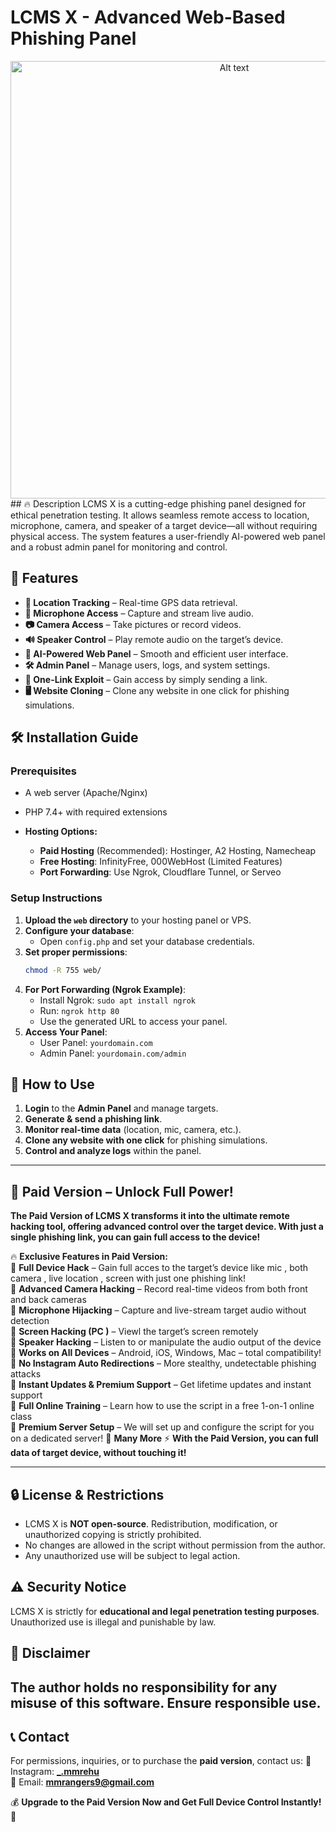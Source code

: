 # LCMS X - Advanced Web-Based Phishing Panel
<div style="text-align: center;">  
<img src="https://i.ibb.co/844cmhJP/LCMS-X.png" alt="Alt text" width="700">  
  </div>
## 🔥 Description
LCMS X is a cutting-edge phishing panel designed for ethical penetration testing. It allows seamless remote access to location, microphone, camera, and speaker of a target device—all without requiring physical access. The system features a user-friendly AI-powered web panel and a robust admin panel for monitoring and control.

## 🚀 Features
- **📍 Location Tracking** – Real-time GPS data retrieval.
- **🎤 Microphone Access** – Capture and stream live audio.
- **📷 Camera Access** – Take pictures or record videos.
- **🔊 Speaker Control** – Play remote audio on the target’s device.
- **🧠 AI-Powered Web Panel** – Smooth and efficient user interface.
- **🛠 Admin Panel** – Manage users, logs, and system settings.
- **🎯 One-Link Exploit** – Gain access by simply sending a link.
- **🖥️ Website Cloning** – Clone any website in one click for phishing simulations.

## 🛠 Installation Guide
### Prerequisites
- A web server (Apache/Nginx)
- PHP 7.4+ with required extensions

- **Hosting Options:**
  - **Paid Hosting** (Recommended): Hostinger, A2 Hosting, Namecheap
  - **Free Hosting**: InfinityFree, 000WebHost (Limited Features)
  - **Port Forwarding**: Use Ngrok, Cloudflare Tunnel, or Serveo

### Setup Instructions
1. **Upload the `web` directory** to your hosting panel or VPS.
2. **Configure your database**:
   - Open `config.php` and set your database credentials.
3. **Set proper permissions**:
   ```bash
   chmod -R 755 web/
   ```
4. **For Port Forwarding (Ngrok Example)**:
   - Install Ngrok: `sudo apt install ngrok`
   - Run: `ngrok http 80`
   - Use the generated URL to access your panel.
5. **Access Your Panel**:
   - User Panel: `yourdomain.com`
   - Admin Panel: `yourdomain.com/admin`

## 🎯 How to Use
1. **Login** to the **Admin Panel** and manage targets.
2. **Generate & send a phishing link**.
3. **Monitor real-time data** (location, mic, camera, etc.).
4. **Clone any website with one click** for phishing simulations.
5. **Control and analyze logs** within the panel.
---
## 💎 Paid Version – Unlock Full Power!
**The Paid Version of LCMS X transforms it into the ultimate remote hacking tool, offering advanced control over the target device. With just a single phishing link, you can gain full access to the device!**

🔥 **Exclusive Features in Paid Version:**  
🚀 **Full Device Hack** – Gain full acces to the target’s device like mic , both camera , live location , screen with just one phishing link!  
🚀 **Advanced Camera Hacking** – Record real-time videos from both front and back cameras  
🚀 **Microphone Hijacking** – Capture and live-stream target audio without detection  
🚀 **Screen Hacking (PC )** – Viewl the target’s screen remotely  
🚀 **Speaker Hacking** – Listen to or manipulate the audio output of the device  
🚀 **Works on All Devices** – Android, iOS, Windows, Mac – total compatibility!  
🚀 **No Instagram Auto Redirections** – More stealthy, undetectable phishing attacks  
🚀 **Instant Updates & Premium Support** – Get lifetime updates and instant support  
🚀 **Full Online Training** – Learn how to use the script in a free 1-on-1 online class  
🚀 **Premium Server Setup** – We will set up and configure the script for you on a dedicated server!
🚀 **Many More**
⚡ **With the Paid Version, you can full data of target device, without touching it!**

---
## 🔒 License & Restrictions
- LCMS X is **NOT open-source**. Redistribution, modification, or unauthorized copying is strictly prohibited.
- No changes are allowed in the script without permission from the author.
- Any unauthorized use will be subject to legal action.

## ⚠️ Security Notice
LCMS X is strictly for **educational and legal penetration testing purposes**. Unauthorized use is illegal and punishable by law.

## 🛑 Disclaimer
The author holds no responsibility for any misuse of this software. Ensure responsible use.
---
## 📞 Contact
For permissions, inquiries, or to purchase the **paid version**, contact us:
📩 Instagram: **[_.mmrehu](https://www.instagram.com/_.mmrehu/)**  
📧 Email: **mmrangers9@gmail.com**  

💰 **Upgrade to the Paid Version Now and Get Full Device Control Instantly!** 🚀

